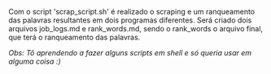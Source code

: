 Com o script 'scrap_script.sh' é realizado o scraping e um
ranqueamento das palavras resultantes em dois programas diferentes.
Será criado dois arquivos job_logs.md e rank_words.md, sendo o
rank_words o arquivo final, que terá o ranqueamento das palavras.

*Obs: Tô aprendendo a fazer alguns scripts em shell e só queria usar em alguma coisa :)*
